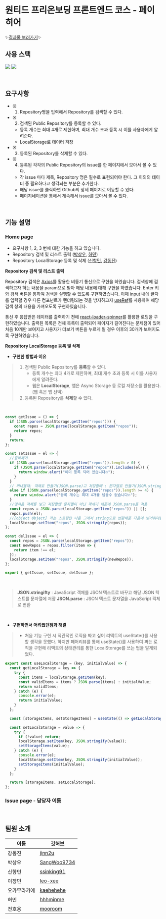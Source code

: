 # 원티드 프리온보딩 프론트엔드 코스 - 페이히어

✨[결과물 보러가기](https://wanted-codestates-project-2-1.vercel.app/)✨

## 사용 스택

<p>
  <img src="https://img.shields.io/badge/react-%2320232a.svg?style=for-the-badge&logo=react&logoColor=%2361DAFB" />
  <img src="https://img.shields.io/badge/styled--components-DB7093?style=for-the-badge&logo=styled-components&logoColor=white" />
</p>

<br />

## 요구사항

- [x] 1. Repository명을 입력해서 Repository를 검색할 수 있다.
- [x] 2. 검색된 Public Repository를 등록할 수 있다.
  - 등록 개수는 최대 4개로 제한하며, 최대 개수 초과 등록 시 이를 사용자에게 알려준다.
  - LocalStorage로 데이터 저장
- [x] 3. 등록된 Repository를 삭제할 수 있다.
- [x] 4. 등록된 각각의 Public Repository의 issue를 한 페이지에서 모아서 볼 수 있다.
  - 각 issue 마다 제목, Repository 명은 필수로 표현되어야 한다. 그 이외의 데이터 중 필요하다고 생각되는 부분은 추가한다.
  - 해당 issue를 클릭하면 Github의 상세 페이지로 이동할 수 있다.
  - 페이지네이션을 통해서 계속해서 issue를 모아서 볼 수 있다.

<br />

## 기능 설명

### Home page

- 요구사항 1, 2, 3 번에 대한 기능을 하고 있습니다.
- Repository 검색 및 리스트 출력 ([박상우](https://github.com/SangWoo9734), [허민](https://github.com/hhhminme))
- Repository LocalStorage 등록 및 삭제 ([신항민](https://github.com/ssinking91), [강동진](https://github.com/jinn2u))

**Repository 검색 및 리스트 출력**

Repository 검색은 [Axios](https://axios-http.com/docs/intro)를 활용한 비동기 통신으로 구현을 하였습니다. 검색창에 검색하고자 하는 내용을 param으로 받아 해당 내용에 대해 구현을 하였습니다.
Enter 키와 검색 버튼을 통하여 검색을 실행할 수 있도록 구현하였습니다. 이때 input 내에 글자를 입력할 경우 다른 컴포넌트가 렌더링되는 것을 방지하고자 [useRef](https://reactjs.org/docs/hooks-reference.html#useref)를 사용하여 해당 검색 창의 내용을 가져오도록 구현하였습니다.

통신 후 응답받은 데이터를 출력하기 전에 [react-loader-spinner](https://mhnpd.github.io/react-loader-spinner/)를 활용한 로딩을 구현하였습니다. 출력된 목록은 전체 목록이 출력되어 페이지가 길어진다는 문제점이 있어 처음 10개만 보여지고 사용자가 더보기 버튼을 누르게 될 경우 이후의 30개가 보여지도록 구현하였습니다.

**Repository LocalStorage 등록 및 삭제**
- **구현한 방법과 이유**
> 1. 검색된 Public Repository를 **등록**할 수 있다.
>    - 등록 개수는 최대 4개로 제한하며, 최대 개수 초과 등록 시 이를 사용자에게 알려준다.
>    - 웹은 **LocalStorage**, 앱은 Async Storage 등 로컬 저장소를 활용한다. (웹 혹은 앱 선택)
> 2. 등록된 Repository를 **삭제**할 수 있다. 
 
<br> 

```javaScript
const getIssue = () => {
  if (JSON.parse(localStorage.getItem("repos"))) {
    const repos = JSON.parse(localStorage.getItem("repos"));
    return repos;
  }
  return;
};

const setIssue = el => {
  //중복제거
  if (JSON.parse(localStorage.getItem("repos")).length > 0) {
    if (JSON.parse(localStorage.getItem("repos")).includes(el)) {
      return window.alert("이미 등록 되어 있습니다🔥");
    }
  }
  // 꺼내올때: 객체로 만들기(JSON.parse)고 저장할때 : 문자열로 만들기(JSON.stringify)
  else if (JSON.parse(localStorage.getItem("repos")).length >= 4) {
    return window.alert("등록 개수는 최대 4개를 넘을수 없습니다🔥");
  }
  //맨처음 객체를 넣고 저장할땐 문자열이 아닌 객체기 때문에 JSON.parse를 적용
  const repos = JSON.parse(localStorage.getItem("repos")) || [];
  repos.push(el);
  //[object Object] 라는 스트링만 나옴 그래서 string으로 변환해준 다음에 넣어줘야함
  localStorage.setItem("repos", JSON.stringify(repos));
};

const delIssue = el => {
  const repos = JSON.parse(localStorage.getItem("repos"));
  const newRepos = repos.filter(item => {
    return item !== el;
  });
  localStorage.setItem("repos", JSON.stringify(newRepos));
};

export { getIssue, setIssue, delIssue };
```
<br>

> **JSON.stringifty** : JavaScript 객체를 JSON 텍스트로 바꾸고 해당 JSON 텍스트를 문자열에 저장
> **JSON.parse** : JSON 텍스트 문자열을 JavaScript 객체로 변환
> 
<br>

- **구현하면서 어려웠던점과 해결**

> - 처음 기능 구현 시 직관적인 로직을 짜고 싶어 리액트의 useState()를 사용할 생각을 못했다. 하지만 페어리뷰를 통해 useState()를 사용하여 짜는 로직을 구현해 리액트의 상태관리를 통한 LocalStorage를 쓰는 법을 알게되었다. 

```javaScript    
export const useLocalStorage = (key, initialValue) => {
  const getLocalStorage = key => {
    try {
      const items = localStorage.getItem(key);
      const validItems = items ? JSON.parse(items) : initialValue;
      return validItems;
    } catch (e) {
      console.error(e);
      return initialValue;
    }
  };

  const [storageItems, setStorageItems] = useState(() => getLocalStorage(key));

  const setLocalStorage = value => {
    try {
      if (!value) return;
      localStorage.setItem(key, JSON.stringify(value));
      setStorageItems(value);
    } catch (e) {
      console.error(e);
      localStorage.setItem(key, JSON.stringify(initialValue));
      setStorageItems(initialValue);
    }
  };

  return [storageItems, setLocalStorage];
};
```


 

### Issue page - 담당자 이름

<br />

## 팀원 소개

| 이름         | 깃허브                                        |
| ------------ | --------------------------------------------- |
| 강동진       | [jinn2u](https://github.com/jinn2u)           |
| 박상우       | [SangWoo9734](https://github.com/SangWoo9734) |
| 신항민       | [ssinking91](https://github.com/ssinking91)   |
| 이장민       | [leo-xee](https://github.com/leo-xee)         |
| 오카무라카에 | [kaehehehe](https://github.com/kaehehehe)     |
| 허민         | [hhhminme](https://github.com/hhhminme)       |
| 전호용       | [mooroom](https://github.com/mooroom)         |

